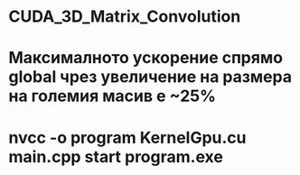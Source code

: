 # CUDA_3D_Matrix_Convolution

# Максималното ускорение спрямо global чрез увеличение на размера на големия масив е ~25%

# nvcc -o program KernelGpu.cu main.cpp start program.exe
